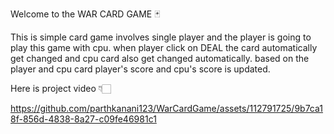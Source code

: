Welcome to the WAR CARD GAME 🃏

This is simple card game involves single player and the player is going to play this game with cpu.
when player click on DEAL the card automatically get changed and cpu card also get changed automatically.
based on the player and cpu card player's score and cpu's score is updated.



Here is project video 👇🏻

https://github.com/parthkanani123/WarCardGame/assets/112791725/9b7ca18f-856d-4838-8a27-c09fe46981c1

